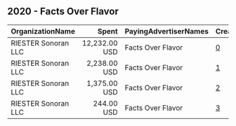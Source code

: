 ## 2020 - Facts Over Flavor 
|OrganizationName|Spent|PayingAdvertiserNames|CreativeUrls|Impressions|Genders|AgeBrackets|CountryCodes|BillingAddresses|CandidateBallotInformation|
|:---|---:|:---|:---|---:|:---|:---|:---|:---|:---|
|RIESTER Sonoran LLC|12,232.00 USD|Facts Over Flavor|[0](https://www.snap.com/political-ads/asset/23c0e9eb891678e2b80cff4ea5fbaf0de5612c657a9518de28b3dd096ba41a65?mediaType=mp4)|5,402,560||17-|united states|"3344 E. Camelback Rd.,Phoenix,85018,US"||
|RIESTER Sonoran LLC|2,238.00 USD|Facts Over Flavor|[1](https://www.snap.com/political-ads/asset/3037b37ba4e91b953c33bfdc83f3a36b035f2dbcffdb259ab9944d1d09bc9430?mediaType=mp4)|1,184,570||17-|united states|"3344 E. Camelback Rd.,Phoenix,85018,US"||
|RIESTER Sonoran LLC|1,375.00 USD|Facts Over Flavor|[2](https://www.snap.com/political-ads/asset/ff54efc9a897dfa3a33d54d9689250507fb93c732391d21f76654ea6aa48ae12?mediaType=mp4)|433,068||17-|united states|"3344 E. Camelback Rd.,Phoenix,85018,US"||
|RIESTER Sonoran LLC|244.00 USD|Facts Over Flavor|[3](https://www.snap.com/political-ads/asset/02614719d05ff159bd44a4543839e1b08aac9162e0ee8a77d50497910e854351?mediaType=mp4)|101,693||17-|united states|"3344 E. Camelback Rd.,Phoenix,85018,US"||
